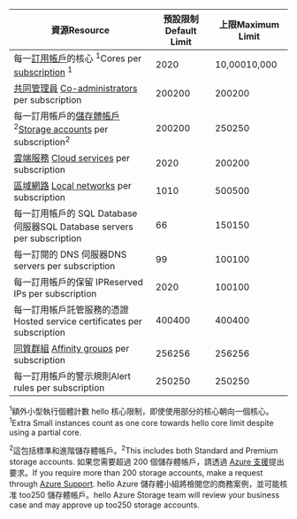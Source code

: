| <span data-ttu-id="af3c4-101">資源</span><span class="sxs-lookup"><span data-stu-id="af3c4-101">Resource</span></span> | <span data-ttu-id="af3c4-102">預設限制</span><span class="sxs-lookup"><span data-stu-id="af3c4-102">Default Limit</span></span> | <span data-ttu-id="af3c4-103">上限</span><span class="sxs-lookup"><span data-stu-id="af3c4-103">Maximum Limit</span></span> |
| --- | --- | --- |
| <span data-ttu-id="af3c4-104">每一[訂用帳戶](../articles/billing-buy-sign-up-azure-subscription.md)的核心 <sup>1</sup></span><span class="sxs-lookup"><span data-stu-id="af3c4-104">Cores per [subscription](../articles/billing-buy-sign-up-azure-subscription.md) <sup>1</sup></span></span> |<span data-ttu-id="af3c4-105">20</span><span class="sxs-lookup"><span data-stu-id="af3c4-105">20</span></span> |<span data-ttu-id="af3c4-106">10,000</span><span class="sxs-lookup"><span data-stu-id="af3c4-106">10,000</span></span> |
| <span data-ttu-id="af3c4-107">[共同管理員](../articles/billing-add-change-azure-subscription-administrator.md) </span><span class="sxs-lookup"><span data-stu-id="af3c4-107">[Co-administrators](../articles/billing-add-change-azure-subscription-administrator.md) per subscription</span></span> |<span data-ttu-id="af3c4-108">200</span><span class="sxs-lookup"><span data-stu-id="af3c4-108">200</span></span> |<span data-ttu-id="af3c4-109">200</span><span class="sxs-lookup"><span data-stu-id="af3c4-109">200</span></span> |
| <span data-ttu-id="af3c4-110">每一訂用帳戶的[儲存體帳戶](../articles/storage/common/storage-create-storage-account.md)<sup>2</sup></span><span class="sxs-lookup"><span data-stu-id="af3c4-110">[Storage accounts](../articles/storage/common/storage-create-storage-account.md) per subscription<sup>2</sup></span></span> |<span data-ttu-id="af3c4-111">200</span><span class="sxs-lookup"><span data-stu-id="af3c4-111">200</span></span> |<span data-ttu-id="af3c4-112">250</span><span class="sxs-lookup"><span data-stu-id="af3c4-112">250</span></span> |
| <span data-ttu-id="af3c4-113">[雲端服務](../articles/cloud-services/cloud-services-choose-me.md) </span><span class="sxs-lookup"><span data-stu-id="af3c4-113">[Cloud services](../articles/cloud-services/cloud-services-choose-me.md) per subscription</span></span> |<span data-ttu-id="af3c4-114">20</span><span class="sxs-lookup"><span data-stu-id="af3c4-114">20</span></span> |<span data-ttu-id="af3c4-115">200</span><span class="sxs-lookup"><span data-stu-id="af3c4-115">200</span></span> |
| <span data-ttu-id="af3c4-116">[區域網路](http://msdn.microsoft.com/library/jj157100.aspx) </span><span class="sxs-lookup"><span data-stu-id="af3c4-116">[Local networks](http://msdn.microsoft.com/library/jj157100.aspx) per subscription</span></span> |<span data-ttu-id="af3c4-117">10</span><span class="sxs-lookup"><span data-stu-id="af3c4-117">10</span></span> |<span data-ttu-id="af3c4-118">500</span><span class="sxs-lookup"><span data-stu-id="af3c4-118">500</span></span> |
| <span data-ttu-id="af3c4-119">每一訂用帳戶的 SQL Database 伺服器</span><span class="sxs-lookup"><span data-stu-id="af3c4-119">SQL Database servers per subscription</span></span> |<span data-ttu-id="af3c4-120">6</span><span class="sxs-lookup"><span data-stu-id="af3c4-120">6</span></span> |<span data-ttu-id="af3c4-121">150</span><span class="sxs-lookup"><span data-stu-id="af3c4-121">150</span></span> |
| <span data-ttu-id="af3c4-122">每一訂閱的 DNS 伺服器</span><span class="sxs-lookup"><span data-stu-id="af3c4-122">DNS servers per subscription</span></span> |<span data-ttu-id="af3c4-123">9</span><span class="sxs-lookup"><span data-stu-id="af3c4-123">9</span></span> |<span data-ttu-id="af3c4-124">100</span><span class="sxs-lookup"><span data-stu-id="af3c4-124">100</span></span> |
| <span data-ttu-id="af3c4-125">每一訂用帳戶的保留 IP</span><span class="sxs-lookup"><span data-stu-id="af3c4-125">Reserved IPs per subscription</span></span> |<span data-ttu-id="af3c4-126">20</span><span class="sxs-lookup"><span data-stu-id="af3c4-126">20</span></span> |<span data-ttu-id="af3c4-127">100</span><span class="sxs-lookup"><span data-stu-id="af3c4-127">100</span></span> |
| <span data-ttu-id="af3c4-128">每一訂用帳戶託管服務的憑證</span><span class="sxs-lookup"><span data-stu-id="af3c4-128">Hosted service certificates per subscription</span></span> |<span data-ttu-id="af3c4-129">400</span><span class="sxs-lookup"><span data-stu-id="af3c4-129">400</span></span> |<span data-ttu-id="af3c4-130">400</span><span class="sxs-lookup"><span data-stu-id="af3c4-130">400</span></span> |
| <span data-ttu-id="af3c4-131">[同質群組](../articles/virtual-network/virtual-networks-migrate-to-regional-vnet.md) </span><span class="sxs-lookup"><span data-stu-id="af3c4-131">[Affinity groups](../articles/virtual-network/virtual-networks-migrate-to-regional-vnet.md) per subscription</span></span> |<span data-ttu-id="af3c4-132">256</span><span class="sxs-lookup"><span data-stu-id="af3c4-132">256</span></span> |<span data-ttu-id="af3c4-133">256</span><span class="sxs-lookup"><span data-stu-id="af3c4-133">256</span></span> |
| <span data-ttu-id="af3c4-134">每一訂用帳戶的警示規則</span><span class="sxs-lookup"><span data-stu-id="af3c4-134">Alert rules per subscription</span></span> |<span data-ttu-id="af3c4-135">250</span><span class="sxs-lookup"><span data-stu-id="af3c4-135">250</span></span> |<span data-ttu-id="af3c4-136">250</span><span class="sxs-lookup"><span data-stu-id="af3c4-136">250</span></span> |

<span data-ttu-id="af3c4-137"><sup>1</sup>額外小型執行個體計數 hello 核心限制，即使使用部分的核心朝向一個核心。</span><span class="sxs-lookup"><span data-stu-id="af3c4-137"><sup>1</sup>Extra Small instances count as one core towards hello core limit despite using a partial core.</span></span>

<span data-ttu-id="af3c4-138"><sup>2</sup>這包括標準和進階儲存體帳戶。</span><span class="sxs-lookup"><span data-stu-id="af3c4-138"><sup>2</sup>This includes both Standard and Premium storage accounts.</span></span> <span data-ttu-id="af3c4-139">如果您需要超過 200 個儲存體帳戶，請透過 [Azure 支援](https://azure.microsoft.com/support/faq/)提出要求。</span><span class="sxs-lookup"><span data-stu-id="af3c4-139">If you require more than 200 storage accounts, make a request through [Azure Support](https://azure.microsoft.com/support/faq/).</span></span> <span data-ttu-id="af3c4-140">hello Azure 儲存體小組將檢閱您的商務案例，並可能核准 too250 儲存體帳戶。</span><span class="sxs-lookup"><span data-stu-id="af3c4-140">hello Azure Storage team will review your business case and may approve up too250 storage accounts.</span></span> 

